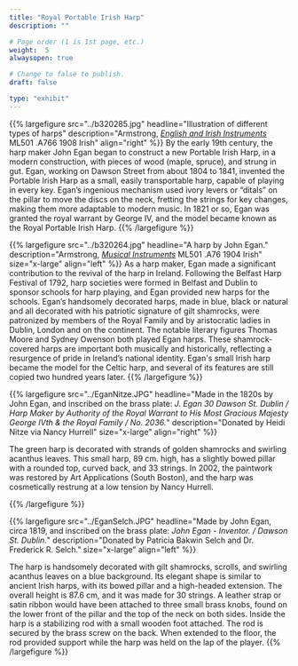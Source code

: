 ```yaml
---
title: "Royal Portable Irish Harp"
description: ""

# Page order (1 is 1st page, etc.)
weight:  5
alwaysopen: true

# Change to false to publish.
draft: false

type: "exhibit"
---
```

{{% largefigure src="../b320285.jpg" headline="Illustration of different types of harps" description="Armstrong, [*English and Irish Instruments*](https://bc-primo.hosted.exlibrisgroup.com/primo-explore/fulldisplay?docid=ALMA-BC21321583210001021&context=L&vid=bclib_new&search_scope=bcl&tab=bcl_only&lang=en_US) ML501 .A766 1908 Irish" align="right" %}}
By the early 19th century, the harp maker John Egan began to construct a new Portable Irish Harp, in a modern construction, with pieces of wood (maple, spruce), and strung in gut. Egan, working on Dawson Street from about 1804 to 1841, invented the Portable Irish Harp as a small, easily transportable harp, capable of playing in every key. Egan’s ingenious mechanism used ivory levers or “ditals” on the pillar to move the discs on the neck, fretting the strings for key changes, making them more adaptable to modern music.  In 1821 or so, Egan was granted the royal warrant by George IV, and the model became known as the Royal Portable Irish Harp.
{{% /largefigure %}}

{{% largefigure src="../b320264.jpg" headline="A harp by John Egan." description="Armstrong, [*Musical Instruments*](https://bc-primo.hosted.exlibrisgroup.com/primo-explore/fulldisplay?docid=ALMA-BC21321589680001021&context=L&vid=bclib_new&search_scope=bcl&tab=bcl_only&lang=en_US) ML501 .A76 1904 Irish" size="x-large" align="left" %}}
As a harp maker, Egan made a significant contribution to the revival of the harp in Ireland. Following the Belfast Harp Festival of 1792, harp societies were formed in Belfast and Dublin to sponsor schools for harp playing, and Egan provided new harps for the schools. Egan’s handsomely decorated harps, made in blue, black or natural and all decorated with his patriotic signature of gilt shamrocks, were patronized by members of the Royal Family and by aristocratic ladies in Dublin, London and on the continent. The notable literary figures Thomas Moore and Sydney Owenson both played Egan harps. These shamrock-covered harps are important both musically and historically, reflecting a resurgence of pride in Ireland’s national identity. Egan's small Irish harp became the model for the Celtic harp, and several of its features are still copied two hundred years later.
{{% /largefigure %}}

{{% largefigure src="../EganNitze.JPG" headline="Made in the 1820s by John Egan, and inscribed on the brass plate: *J. Egan 30 Dawson St. Dublin / Harp Maker by Authority of the Royal Warrant to His Most Gracious Majesty George IVth & the Royal Family / No. 2036.*" description="Donated by Heidi Nitze via Nancy Hurrell" size="x-large" align="right" %}}

The green harp is decorated with strands of golden shamrocks and swirling acanthus leaves. This small harp, 89 cm. high, has a slightly bowed pillar with a rounded top, curved back, and 33 strings. In 2002, the paintwork was restored by Art Applications (South Boston), and the harp was cosmetically restrung at a low tension by Nancy Hurrell.

{{% /largefigure %}}

{{% largefigure src="../EganSelch.JPG" headline="Made by John Egan, circa 1819, and inscribed on the brass plate: *John Egan - Inventor. / Dawson St. Dublin.*" description="Donated by Patricia Bakwin Selch and Dr. Frederick R. Selch." size="x-large" align="left" %}}


The harp is handsomely decorated with gilt shamrocks, scrolls, and swirling acanthus leaves on a blue background. Its elegant shape is similar to ancient Irish harps, with its bowed pillar and a high-headed extension. The overall height is 87.6 cm, and it was made for 30 strings. A leather strap or satin ribbon would have been attached to three small brass knobs, found on the lower front of the pillar and the top of the neck on both sides. Inside the harp is a stabilizing rod with a small wooden foot attached. The rod is secured by the brass screw on the back. When extended to the floor, the rod provided support while the harp was held on the lap of the player.
{{% /largefigure %}}

